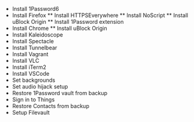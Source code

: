 * Install 1Password6
* Install Firefox
** Install HTTPSEverywhere
** Install NoScript
** Install uBlock Origin
** Install 1Password extension
* Install Chrome
** Install uBlock Origin
* Install Kaleidoscope
* Install Spectacle
* Install Tunnelbear
* Install Vagrant
* Install VLC
* Install iTerm2
* Install VSCode
* Set backgrounds
* Set audio hijack setup
* Restore 1Password vault from backup
* Sign in to Things
* Restore Contacts from backup
* Setup Filevault
